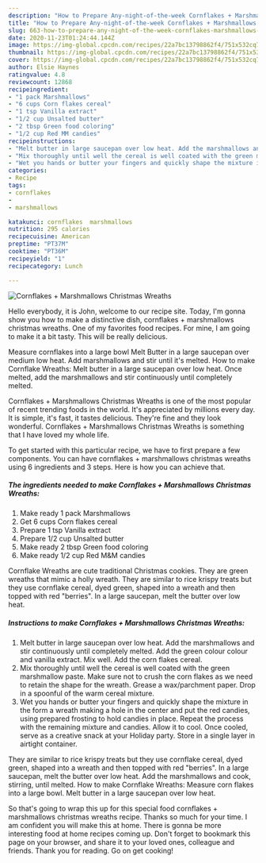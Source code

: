 ```yaml
---
description: "How to Prepare Any-night-of-the-week Cornflakes + Marshmallows Christmas Wreaths"
title: "How to Prepare Any-night-of-the-week Cornflakes + Marshmallows Christmas Wreaths"
slug: 663-how-to-prepare-any-night-of-the-week-cornflakes-marshmallows-christmas-wreaths
date: 2020-11-23T01:24:44.144Z
image: https://img-global.cpcdn.com/recipes/22a7bc13798862f4/751x532cq70/cornflakes-marshmallows-christmas-wreaths-recipe-main-photo.jpg
thumbnail: https://img-global.cpcdn.com/recipes/22a7bc13798862f4/751x532cq70/cornflakes-marshmallows-christmas-wreaths-recipe-main-photo.jpg
cover: https://img-global.cpcdn.com/recipes/22a7bc13798862f4/751x532cq70/cornflakes-marshmallows-christmas-wreaths-recipe-main-photo.jpg
author: Elsie Haynes
ratingvalue: 4.8
reviewcount: 12868
recipeingredient:
- "1 pack Marshmallows"
- "6 cups Corn flakes cereal"
- "1 tsp Vanilla extract"
- "1/2 cup Unsalted butter"
- "2 tbsp Green food coloring"
- "1/2 cup Red MM candies"
recipeinstructions:
- "Melt butter in large saucepan over low heat. Add the marshmallows and stir continuously until completely melted. Add the green colour colour and vanilla extract. Mix well. Add the corn flakes cereal."
- "Mix thoroughly until well the cereal is well coated with the green marshmallow paste. Make sure not to crush the corn flakes as we need to retain the shape for the wreath. Grease a wax/parchment paper. Drop in a spoonful of the warm cereal mixture."
- "Wet you hands or butter your fingers and quickly shape the mixture in the form a wreath making a hole in the center and put the red candies, using prepared frosting to hold candies in place. Repeat the process with the remaining mixture and candies. Allow it to cool. Once cooled, serve as a creative snack at your Holiday party. Store in a single layer in airtight container."
categories:
- Recipe
tags:
- cornflakes
- 
- marshmallows

katakunci: cornflakes  marshmallows 
nutrition: 295 calories
recipecuisine: American
preptime: "PT37M"
cooktime: "PT36M"
recipeyield: "1"
recipecategory: Lunch

---
```



![Cornflakes + Marshmallows Christmas Wreaths](https://img-global.cpcdn.com/recipes/22a7bc13798862f4/751x532cq70/cornflakes-marshmallows-christmas-wreaths-recipe-main-photo.jpg)

Hello everybody, it is John, welcome to our recipe site. Today, I'm gonna show you how to make a distinctive dish, cornflakes + marshmallows christmas wreaths. One of my favorites food recipes. For mine, I am going to make it a bit tasty. This will be really delicious.

Measure cornflakes into a large bowl Melt Butter in a large saucepan over medium low heat. Add marshmallows and stir until it&#39;s melted. How to make Cornflake Wreaths: Melt butter in a large saucepan over low heat. Once melted, add the marshmallows and stir continuously until completely melted.

Cornflakes + Marshmallows Christmas Wreaths is one of the most popular of recent trending foods in the world. It's appreciated by millions every day. It is simple, it's fast, it tastes delicious. They're fine and they look wonderful. Cornflakes + Marshmallows Christmas Wreaths is something that I have loved my whole life.


To get started with this particular recipe, we have to first prepare a few components. You can have cornflakes + marshmallows christmas wreaths using 6 ingredients and 3 steps. Here is how you can achieve that.

<!--inarticleads1-->

##### The ingredients needed to make Cornflakes + Marshmallows Christmas Wreaths:

1. Make ready 1 pack Marshmallows
1. Get 6 cups Corn flakes cereal
1. Prepare 1 tsp Vanilla extract
1. Prepare 1/2 cup Unsalted butter
1. Make ready 2 tbsp Green food coloring
1. Make ready 1/2 cup Red M&amp;M candies


Cornflake Wreaths are cute traditional Christmas cookies. They are green wreaths that mimic a holly wreath. They are similar to rice krispy treats but they use cornflake cereal, dyed green, shaped into a wreath and then topped with red &#34;berries&#34;. In a large saucepan, melt the butter over low heat. 

<!--inarticleads2-->

##### Instructions to make Cornflakes + Marshmallows Christmas Wreaths:

1. Melt butter in large saucepan over low heat. Add the marshmallows and stir continuously until completely melted. Add the green colour colour and vanilla extract. Mix well. Add the corn flakes cereal.
1. Mix thoroughly until well the cereal is well coated with the green marshmallow paste. Make sure not to crush the corn flakes as we need to retain the shape for the wreath. Grease a wax/parchment paper. Drop in a spoonful of the warm cereal mixture.
1. Wet you hands or butter your fingers and quickly shape the mixture in the form a wreath making a hole in the center and put the red candies, using prepared frosting to hold candies in place. Repeat the process with the remaining mixture and candies. Allow it to cool. Once cooled, serve as a creative snack at your Holiday party. Store in a single layer in airtight container.


They are similar to rice krispy treats but they use cornflake cereal, dyed green, shaped into a wreath and then topped with red &#34;berries&#34;. In a large saucepan, melt the butter over low heat. Add the marshmallows and cook, stirring, until melted. How to make Cornflake Wreaths: Measure corn flakes into a large bowl. Melt butter in a large saucepan over low heat. 

So that's going to wrap this up for this special food cornflakes + marshmallows christmas wreaths recipe. Thanks so much for your time. I am confident you will make this at home. There is gonna be more interesting food at home recipes coming up. Don't forget to bookmark this page on your browser, and share it to your loved ones, colleague and friends. Thank you for reading. Go on get cooking!
